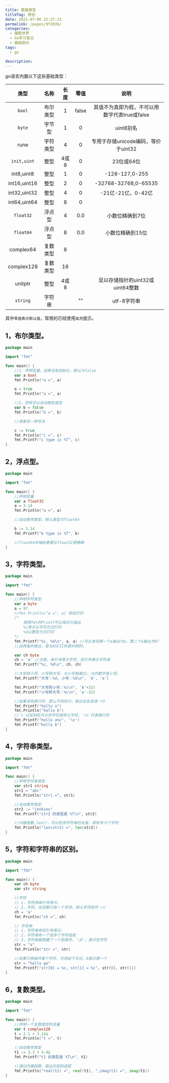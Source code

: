 ```yaml
---
title: 数据类型
titleTag: 原创
date: 2021-07-06 22:27:13
permalink: /pages/9f203b/
categories: 
  - 编程世界
  - Go学习笔记
  - 基础部分
tags: 
  - go

description: 
---
```


go语言内置以下这些基础类型：

|     类型     |   名称   | 长度 | 零值  |                     说明                      |
| :----------: | :------: | :--: | :---: | :-------------------------------------------: |
|    `bool`    | 布尔类型 |  1   | false | 其值不为真即为假，不可以用数字代表true或false |
|    `byte`    |  字节型  |  1   |   0   |                   uint8别名                   |
|     rune     | 字符类型 |  4   |   0   |      专用于存储unicode编码，等价于uint32      |
| `init,uint`  |   整型   | 4或8 |   0   |                  23位或64位                   |
|  int8,uint8  |   整型   |  1   |   0   |                -128-127,0-255                 |
| int16,uint16 |   整型   |  2   |   0   |             -32768-32768,0-65535              |
| int32,uint32 |   整型   |  4   |   0   |              -21亿-21亿，0-42亿               |
| int64,uint64 |   整型   |  8   |   0   |                                               |
|  `float32`   |  浮点型  |  4   |  0.0  |                小数位精确到7位                |
|  `float64`   |  浮点型  |  8   |  0.0  |               小数位精确到15位                |
|  complex64   | 复数类型 |  8   |       |                                               |
|  complex128  | 复数类型 |  16  |       |                                               |
|   unitptr    |   整型   | 4或8 |       |       足以存储指针的uint32或uint64整数        |
|   `string`   |  字符串  |      |  ""   |                  utf-8字符串                  |

其中`零值表示默认值`，常用的已经使用`高亮`提示。

## 1，布尔类型。

```go
package main

import "fmt"

func main() {
	//1，声明变量，如果没有初始化，默认为false
	var a bool
	fmt.Println("a =", a)

	a = true
	fmt.Println("a =", a)

	//2，同样可以自动推到类型
	var b = false
	fmt.Println("b =", b)

	//或者另一种写法

	c := true
	fmt.Println("c =", c)
	fmt.Printf("c type is %T", c)
}
```

## 2，浮点型。

```go
package main

import "fmt"

func main() {
	//声明变量
	var a float32
	a = 3.14
	fmt.Println("a =", a)

	//自动推导类型，默认类型为float64

	b := 3.14
	fmt.Printf("b type is %T", b)

	//float64存储结果要比float32更精确
}
```

## 3，字符类型。

```go
package main

import "fmt"

func main() {
	//声明字符类型
	var a byte
	a = 97
	//fmt.Println("a =", a) 常规打印
	/*
		使用fmt的Printf可以格式化输出
		%c表示以字符方式打印
		%d以整型方式打印
	*/
	fmt.Printf("%c, %d\n", a, a) //可以发现第一个a输出为a，第二个a输出为97
	//这两者的输出，是与ASCII码表对照的。

	var ch byte
	ch = 'a' //注意，单引号表示字符，双引号表示字符串
	fmt.Printf("%c, %d\n", ch, ch)

	//大写转小写，小写转大写，大小写相差32，大的数字是小写。
	fmt.Printf("大写：%d, 小写：%d\n", 'A', 'a')

	fmt.Printf("大写转小写：%c\n", 'A'+32)
	fmt.Printf("小写转大写：%c\n", 'a'-32)

	//如果没有换行符，那么不同的行，输出也会变成一行
	fmt.Printf("hello a")
	fmt.Println("hello b")
	//'\'以反斜杠开头的字符是转义字符，'\n'代表换行符
	fmt.Printf("hello a%c", '\n')
	fmt.Printf("hello b")
}
```

## 4，字符串类型。

```go
package main

import "fmt"

func main() {
	//声明字符串类型
	var str1 string
	str1 = "abc"
	fmt.Println("str1 =", str1)

	//自动推导类型
	str2 := "jenkins"
	fmt.Printf("str2 的类型是 %T\n", str2)

	//内建函数,len()，可以检测字符串的长度，即有多少个字符
	fmt.Println("len(str2) =", len(str2))
}
```

## 5，字符和字符串的区别。

```go
package main

import "fmt"

func main() {
	var ch byte
	var str string

	//字符
	// 1，字符用单引号表示。
	// 2，字符，往往都只有一个字符，转义字符除外'\n'
	ch = 'a'
	fmt.Println("ch =", ch)

	// 字符串
	// 1，字符串用双引号表示。
	// 2，字符串有一个或多个字符组成
	// 3，字符串都隐藏了一个结束符，'\0'，表示空字符
	str = "a"
	fmt.Println("str =", str)

	//如果只想操作某个字符，可用如下方式，0表示第一个
	str = "hello go"
	fmt.Printf("str[0] = %c, str[1] = %c", str[0], str[1])
}
```

## 6，复数类型。

```go
package main

import "fmt"

func main() {
	//声明一个复数类型的变量
	var t complex128
	t = 2.1 + 3.14i
	fmt.Println("t =", t)

	//自动推导类型
	t1 := 3.3 + 4.4i
	fmt.Printf("t1 的类型是 %T\n", t1)

	//通过内建函数，取出实部和虚部
	fmt.Println("real(t1) =", real(t1), ",imag(t1) =", imag(t1))
}
```
